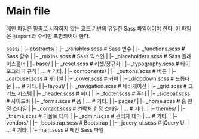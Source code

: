 # Main file

메인 파일은 밑줄로 시작하지 않는 코드 기반의 유일한 Sass 파일이어야 한다. 이 파일은 `@import`와 주석만 포함되어야 한다.

sass/
|
|– abstracts/
|   |– _variables.scss    # Sass 변수
|   |– _functions.scss    # Sass 함수
|   |– _mixins.scss       # Sass 믹스인
|   |– _placeholders.scss # Sass 플레이스홀더
|
|– base/
|   |– _reset.scss       # 리셋/정규화
|   |– _typography.scss  # 타이포그래피 규칙
|   …                    # 기타.
|
|– components/
|   |– _buttons.scss     # 버튼
|   |– _carousel.scss    # 캐러셀
|   |– _cover.scss       # 커버
|   |– _dropdown.scss    # 드롭다운
|   …                    # 기타.
|
|– layout/
|   |– _navigation.scss  # 네비게이션
|   |– _grid.scss        # 그리드 시스템
|   |– _header.scss      # 헤더
|   |– _footer.scss      # 푸터
|   |– _sidebar.scss     # 사이드바
|   |– _forms.scss       # 폼
|   …                    # 기타.
|
|– pages/
|   |– _home.scss        # 홈 한정 스타일
|   |– _contact.scss     # 연락처 한정 스타일
|   …                    # 기타.
|
|– themes/
|   |– _theme.scss       # 디폴트 테마
|   |– _admin.scss       # 관리자 테마
|   …                    # 기타.
|
|– vendors/
|   |– _bootstrap.scss   # Bootstrap
|   |– _jquery-ui.scss   # jQuery UI
|   …                    # 기타.
|
`– main.scss             # 메인 Sass 파일